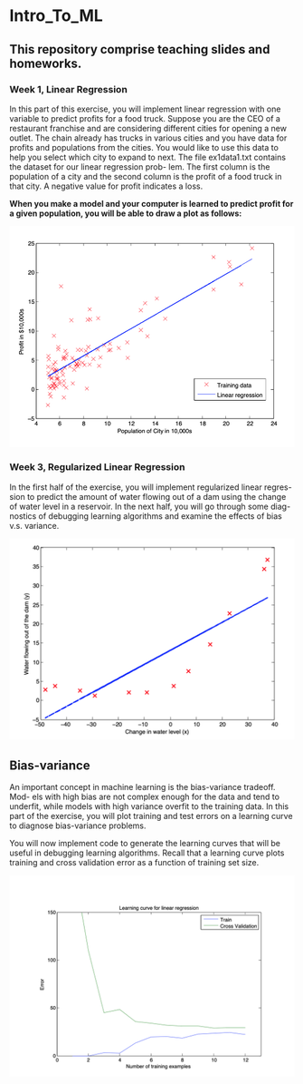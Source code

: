# Intro_To_ML

## This repository comprise teaching slides and homeworks.

### Week 1, Linear Regression
In this part of this exercise, you will implement linear regression with one variable to predict profits for a food truck. Suppose you are the CEO of a restaurant franchise and are considering different cities for opening a new outlet. The chain already has trucks in various cities and you have data for profits and populations from the cities. You would like to use this data to help you select which city to expand to next.
The file ex1data1.txt contains the dataset for our linear regression prob- lem. The first column is the population of a city and the second column is the profit of a food truck in that city. A negative value for profit indicates a loss.

**When you make a model and your computer is learned to predict profit for a given population, you will be able to draw a plot as follows:** 

<img src="./week1/fig1.png" />

### Week 3, Regularized Linear Regression

In the first half of the exercise, you will implement regularized linear regres- sion to predict the amount of water flowing out of a dam using the change of water level in a reservoir. In the next half, you will go through some diag- nostics of debugging learning algorithms and examine the effects of bias v.s. variance.

<img src="./week3/fig2.png" />


## Bias-variance

An important concept in machine learning is the bias-variance tradeoff. Mod- els with high bias are not complex enough for the data and tend to underfit, while models with high variance overfit to the training data. In this part of the exercise, you will plot training and test errors on a learning curve to diagnose bias-variance problems.

You will now implement code to generate the learning curves that will be useful in debugging learning algorithms. Recall that a learning curve plots training and cross validation error as a function of training set size.

<img src="./week3/fig3.png" />

